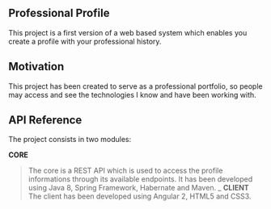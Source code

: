## Professional Profile

This project is a first version of a web based system which enables you create a profile with your professional history.

## Motivation

This project has been created to serve as a professional portfolio, so people may access and see the technologies I know and have been working with.

## API Reference

The project consists in two modules:

<strong>CORE</strong>
<br>
> The core is a REST API which is used to access the profile informations through its available endpoints. It has been developed using Java 
> 8, Spring Framework, Habernate and Maven.
_
<strong>CLIENT</strong>
><br>
>The client has been developed using Angular 2, HTML5 and CSS3.

